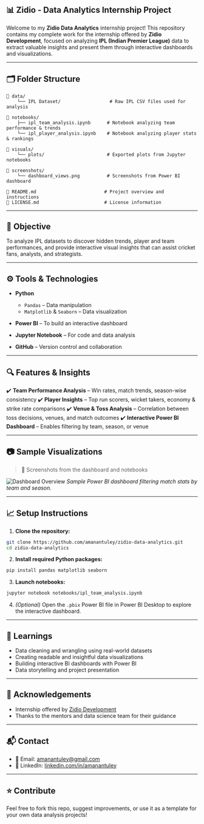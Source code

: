 

## 📊 Zidio - Data Analytics Internship Project

Welcome to my **Zidio Data Analytics** internship project! This repository contains my complete work for the internship offered by **Zidio Development**, focused on analyzing **IPL (Indian Premier League)** data to extract valuable insights and present them through interactive dashboards and visualizations.

---

## 🗂️ Folder Structure

```
📁 data/
    └── IPL Dataset/                  # Raw IPL CSV files used for analysis

📁 notebooks/
    ├── ipl_team_analysis.ipynb      # Notebook analyzing team performance & trends
    └── ipl_player_analysis.ipynb    # Notebook analyzing player stats & rankings

📁 visuals/
    └── plots/                       # Exported plots from Jupyter notebooks

📁 screenshots/
    └── dashboard_views.png          # Screenshots from Power BI dashboard

📄 README.md                         # Project overview and instructions
📄 LICENSE.md                        # License information
```

---

## 🎯 Objective

To analyze IPL datasets to discover hidden trends, player and team performances, and provide interactive visual insights that can assist cricket fans, analysts, and strategists.

---

## ⚙️ Tools & Technologies

* **Python**

  * `Pandas` – Data manipulation
  * `Matplotlib` & `Seaborn` – Data visualization

* **Power BI** – To build an interactive dashboard

* **Jupyter Notebook** – For code and data analysis

* **GitHub** – Version control and collaboration

---

## 🔍 Features & Insights

✔️ **Team Performance Analysis** – Win rates, match trends, season-wise consistency
✔️ **Player Insights** – Top run scorers, wicket takers, economy & strike rate comparisons
✔️ **Venue & Toss Analysis** – Correlation between toss decisions, venues, and match outcomes
✔️ **Interactive Power BI Dashboard** – Enables filtering by team, season, or venue

---

## 📷 Sample Visualizations

> 📌 Screenshots from the dashboard and notebooks

![Dashboard Overview](screenshots/dashboard_views.png)
*Sample Power BI dashboard filtering match stats by team and season.*

---

## 📈 Setup Instructions

1. **Clone the repository:**

```bash
git clone https://github.com/amanantuley/zidio-data-analytics.git
cd zidio-data-analytics
```

2. **Install required Python packages:**

```bash
pip install pandas matplotlib seaborn
```

3. **Launch notebooks:**

```bash
jupyter notebook notebooks/ipl_team_analysis.ipynb
```

4. *(Optional)* Open the `.pbix` Power BI file in Power BI Desktop to explore the interactive dashboard.

---

## 🧠 Learnings

* Data cleaning and wrangling using real-world datasets
* Creating readable and insightful data visualizations
* Building interactive BI dashboards with Power BI
* Data storytelling and project presentation

---

## 🙌 Acknowledgements

* Internship offered by [Zidio Development](https://zidio.in)
* Thanks to the mentors and data science team for their guidance

---

## 📬 Contact

* 📧 Email: [amanantuley@gmail.com](mailto:amanantuley@gmail.com)
* 🔗 LinkedIn: [linkedin.com/in/amanantuley](https://linkedin.com/in/amanantuley)

---

## ⭐ Contribute

Feel free to fork this repo, suggest improvements, or use it as a template for your own data analysis projects!



